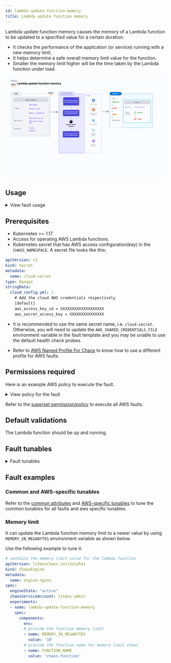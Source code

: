 ```yaml
---
id: lambda-update-function-memory
title: Lambda update function memory
---
```


Lambda update function memory causes the memory of a Lambda function to be updated to a specified value for a certain duration.
- It checks the performance of the application (or service) running with a new memory limit.
- It helps determine a safe overall memory limit value for the function.
- Smaller the memory limit higher will be the time taken by the Lambda function under load.


![Lambda Update Function Memory](./static/images/lambda-update-function-memory.png)


## Usage

<details>
<summary>View fault usage</summary>
<div>
Hitting a memory limit with Lambda functions may slow down the service and impact their delivery. Running out of memory due to smaller limits may interrupt the flow of the given function. These fault helps build resilience to such unexpected scenarios.
</div>
</details>

## Prerequisites
- Kubernetes >= 1.17
- Access for operating AWS Lambda functions.
- Kubernetes secret that has AWS access configuration(key) in the `CHAOS_NAMESPACE`. A secret file looks like this:

```yaml
apiVersion: v1
kind: Secret
metadata:
  name: cloud-secret
type: Opaque
stringData:
  cloud_config.yml: |-
    # Add the cloud AWS credentials respectively
    [default]
    aws_access_key_id = XXXXXXXXXXXXXXXXXXX
    aws_secret_access_key = XXXXXXXXXXXXXXX
```

- It is recommended to use the same secret name, i.e. `cloud-secret`. Otherwise, you will need to update the `AWS_SHARED_CREDENTIALS_FILE` environment variable in the fault template and you may be unable to use the default health check probes. 

- Refer to [AWS Named Profile For Chaos](./security/aws-switch-profile.md) to know how to use a different profile for AWS faults.

## Permissions required

Here is an example AWS policy to execute the fault.

<details>
<summary>View policy for the fault</summary>

```json
{
    "Version": "2012-10-17",
    "Statement": [
        {
            "Effect": "Allow",
            "Action": [
                "lambda:UpdateFunctionConfiguration",
                "lambda:GetFunctionConcurrency",
                "lambda:GetFunction",
                "lambda:DeleteFunctionConcurrency",
                "lambda:PutFunctionConcurrency"
            ],
            "Resource": "*"
        }
    ]
}
```
</details>

Refer to the [superset permission/policy](./security/policy-for-all-aws-faults.md) to execute all AWS faults.

## Default validations
The Lambda function should be up and running.

## Fault tunables

<details>
    <summary>Fault tunables</summary>
    <h2>Mandatory fields</h2>
    <table>
      <tr>
        <th> Variables </th>
        <th> Description </th>
        <th> Notes </th>
      </tr>
      <tr>
        <td> FUNCTION_NAME </td>
        <td> Function name of the target lambda function. It supports single function name.</td>
        <td> For example, <code>test-function</code> </td>
      </tr>
      <tr>
        <td> MEMORY_IN_MEGABYTES </td>
        <td> Provide the value of the memory limit of a function in megabytes.</td>
        <td> The minimum value of the memory limit on a lambda function is 128Mb and the maximum upto 10240Mb </td>
      </tr>
      <tr>
        <td> REGION </td>
        <td> The region name of the target lambda function</td>
        <td> For example, <code>us-east-2</code> </td>
      </tr>
    </table>
    <h2>Optional fields</h2>
    <table>
      <tr>
        <th> Variables </th>
        <th> Description </th>
        <th> Notes </th>
      </tr>
      <tr>
        <td> TOTAL_CHAOS_DURATION </td>
        <td> The total time duration for chaos insertion in seconds </td>
        <td> Defaults to 30s </td>
      </tr>
      <tr>
        <td> CHAOS_INTERVAL </td>
        <td> The interval (in seconds) between successive instance termination.</td>
        <td> Defaults to 30s </td>
      </tr>
      <tr>
        <td> SEQUENCE </td>
        <td> It defines sequence of chaos execution for multiple instance</td>
        <td> Default value: parallel. Supported: serial, parallel </td>
      </tr>
      <tr>
        <td> RAMP_TIME </td>
        <td> Period to wait before and after injection of chaos in seconds </td>
        <td> For example, 30 </td>
      </tr>
    </table>
</details>

## Fault examples

### Common and AWS-specific tunables

Refer to the [common attributes](../common-tunables-for-all-faults) and [AWS-specific tunables](./aws-fault-tunables) to tune the common tunables for all faults and aws specific tunables.

### Memory limit

It can update the Lambda function memory limit to a newer value by using `MEMORY_IN_MEGABYTES` environment variable as shown below.

Use the following example to tune it:

[embedmd]:# (./static/manifests/lambda-update-function-memory/function-memory.yaml yaml)
```yaml
# contains the memory limit value for the lambda function
apiVersion: litmuschaos.io/v1alpha1
kind: ChaosEngine
metadata:
  name: engine-nginx
spec:
  engineState: "active"
  chaosServiceAccount: litmus-admin
  experiments:
  - name: lambda-update-function-memory
    spec:
      components:
        env:
        # provide the function memory limit
        - name: MEMORY_IN_MEGABYTES
          value: '10'
        # provide the function name for memory limit chaos
        - name: FUNCTION_NAME
          value: 'chaos-function'
```
